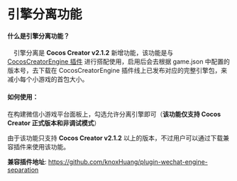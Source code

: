 # 引擎分离功能

#### 什么是引擎分离功能？

&ensp;&ensp;引擎分离是 **Cocos Creator v2.1.2** 新增功能，该功能是与 [CocosCreatorEngine 插件](https://mp.weixin.qq.com/wxopen/plugindevdoc?appid=wxe4fa5b4c95d8b11c&token=&lang=zh_CN) 进行搭配使用，启用后会去根据 game.json 中配置的版本号，去下载在 CocosCreatorEngine 插件线上已发布对应的完整引擎包，来减小每个小游戏的首包大小。

#### 如何使用：

在构建微信小游戏平台面板上，勾选允许分离引擎即可（**该功能仅支持 Cocos Creator 正式版本和非调试模式**）

由于该功能只支持 **Cocos Creator v2.1.2** 以上的版本，不过用户可以通过下载兼容插件来使用该功能。

**兼容插件地址**: https://github.com/knoxHuang/plugin-wechat-engine-separation

